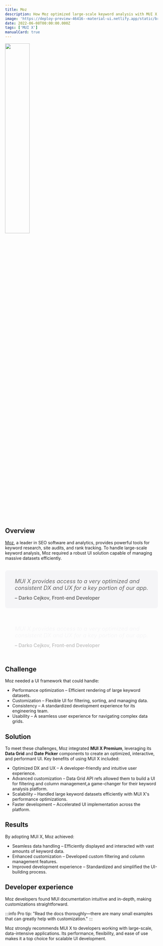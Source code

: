 ```yaml
---
title: Moz
description: How Moz optimized large-scale keyword analysis with MUI X.
image: 'https://deploy-preview-46416--material-ui.netlify.app/static/branding/companies/moz.svg'
date: 2022-06-08T00:00:00.000Z
tags: ['MUI X']
manualCard: true
---
```


<style>
  #blog-responsive-image {
    height: 230px;
    @media (max-width: 600px) {
      height: 167px;
    }
  }
</style>

<img
    id="blog-responsive-image"
    src="/static/branding/companies/moz.svg"
    alt=""
    style="width: 40%; height: auto; object-fit: cover; object-position: top left; border: 0px; margin-left: 0; margin-bottom: 20px; display: block; text-align: left;"
  />

## Overview

[Moz](https://moz.com/), a leader in SEO software and analytics, provides powerful tools for keyword research, site audits, and rank tracking.
To handle large-scale keyword analysis, Moz required a robust UI solution capable of managing massive datasets efficiently.

<span class="only-light-mode">
<blockquote style="margin: 32px 0; padding: 24px 32px; background: #f5f5f7; border-left: 6px solid var(--muidocs-palette-primary-main); border-radius: 8px; font-size: 1.15rem; font-style: italic;">
  MUI X provides access to a very optimized and consistent DX and UX for a key portion of our app.
  <br>
  <span style="display: block; margin-top: 12px; font-size: 1rem; font-style: normal; color: #555; font-weight: 500;">
    – Darko Cejkov, Front-end Developer
  </span>
</blockquote>
</span>
<span class="only-dark-mode">
<blockquote style="margin: 32px 0; padding: 24px 32px; background: var(--muidocs-palette-background-default); border-left: 6px solid var(--muidocs-palette-primary-main); color: #f5f5f7; border-radius: 8px; font-size: 1.15rem; font-style: italic;">
  MUI X provides access to a very optimized and consistent DX and UX for a key portion of our app.
  <br>
  <span style="display: block; margin-top: 12px; font-size: 1rem; font-style: normal; color: #bbb; font-weight: 500;">
    – Darko Cejkov, Front-end Developer
  </span>
</blockquote>
</span>

## Challenge

Moz needed a UI framework that could handle:

- Performance optimization – Efficient rendering of large keyword datasets.
- Customization – Flexible UI for filtering, sorting, and managing data.
- Consistency – A standardized development experience for its engineering team.
- Usability – A seamless user experience for navigating complex data grids.

## Solution

To meet these challenges, Moz integrated **MUI X Premium**, leveraging its **Data Grid** and **Date Picker** components to create an optimized, interactive, and performant UI.
Key benefits of using MUI X included:

- Optimized DX and UX – A developer-friendly and intuitive user experience.
- Advanced customization – Data Grid API refs allowed them to build a UI for filtering and column management,a game-changer for their keyword analysis platform.
- Scalability – Handled large keyword datasets efficiently with MUI X's performance optimizations.
- Faster development – Accelerated UI implementation across the platform.

## Results

By adopting MUI X, Moz achieved:

- Seamless data handling – Efficiently displayed and interacted with vast amounts of keyword data.
- Enhanced customization – Developed custom filtering and column management features.
- Improved development experience – Standardized and simplified the UI-building process.

## Developer experience

Moz developers found MUI documentation intuitive and in-depth, making customizations straightforward.

:::info
Pro tip: "Read the docs thoroughly—there are many small examples that can greatly help with customization."
:::

Moz strongly recommends MUI X to developers working with large-scale, data-intensive applications.
Its performance, flexibility, and ease of use makes it a top choice for scalable UI development.
